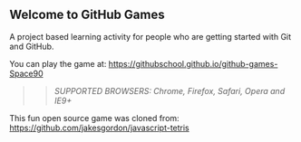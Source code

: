## Welcome to GitHub Games

A project based learning activity for people who are getting started with Git and GitHub.

You can play the game at: https://githubschool.github.io/github-games-Space90

>> _*SUPPORTED BROWSERS*: Chrome, Firefox, Safari, Opera and IE9+_

This fun open source game was cloned from: https://github.com/jakesgordon/javascript-tetris
